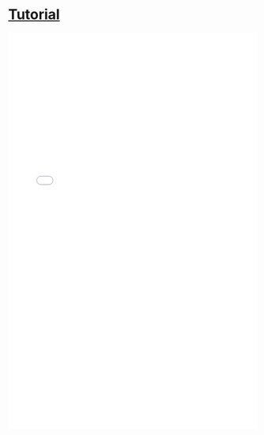 # [Tutorial](https://github.com/ubco-cmps/phys111_course/raw/main/files/tutorial_week07.pdf)

<iframe src="../../tutorial_week07.pdf" width="100%" height="800px" frameBorder="0"> </iframe>